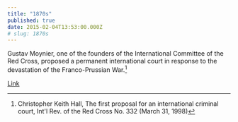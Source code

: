 ```yaml
---
title: "1870s"
published: true
date: 2015-02-04T13:53:00.000Z
# slug: 1870s
---
```


Gustav Moynier, one of the founders of the International Committee of the Red Cross, proposed a permanent international court in response to the devastation of the Franco-Prussian War.[^source1]

[Link](http://www.icrc.org/eng/resources/documents/misc/57jp4m.htm)

[^source1]: Christopher Keith Hall, The first proposal for an international criminal court, Int'l Rev. of the Red Cross No. 332 (March 31, 1998)
